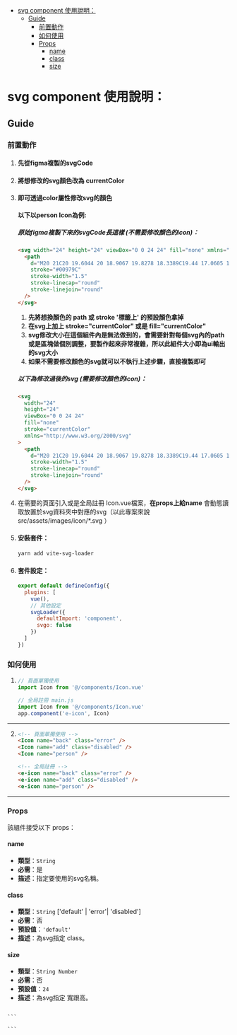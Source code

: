 - [svg component 使用說明：](#svg-component-使用說明)
  - [Guide](#guide)
    - [前置動作](#前置動作)
    - [如何使用](#如何使用)
    - [Props](#props)
      - [name](#name)
      - [class](#class)
      - [size](#size)

# svg component 使用說明：

## Guide

### 前置動作

1.  #### 先從figma複製的svgCode

2.  #### 將想修改的svg顏色改為 **currentColor**

3.  #### 即可透過color屬性修改svg的顏色

    **以下以person Icon為例:**

    ##### 原始figma複製下來的svgCode長這樣 (不需要修改顏色的icon)：

    ```html
    <svg width="24" height="24" viewBox="0 0 24 24" fill="none" xmlns="http://www.w3.org/2000/svg">
      <path
        d="M20 21C20 19.6044 20 18.9067 19.8278 18.3389C19.44 17.0605 18.4395 16.06 17.1611 15.6722C16.5933 15.5 15.8956 15.5 14.5 15.5H9.5C8.10444 15.5 7.40665 15.5 6.83886 15.6722C5.56045 16.06 4.56004 17.0605 4.17224 18.3389C4 18.9067 4 19.6044 4 21M16.5 7.5C16.5 9.98528 14.4853 12 12 12C9.51472 12 7.5 9.98528 7.5 7.5C7.5 5.01472 9.51472 3 12 3C14.4853 3 16.5 5.01472 16.5 7.5Z"
        stroke="#00979C"
        stroke-width="1.5"
        stroke-linecap="round"
        stroke-linejoin="round"
      />
    </svg>
    ```

    1. **先將想換顏色的 path 或 stroke '標籤上' 的預設顏色拿掉**
    2. **在svg上加上 stroke="currentColor" 或是 fill="currentColor"**
    3. **svg修改大小在這個組件內是無法做到的，會需要針對每個svg內的path或是區塊做個別調整，要製作起來非常複雜，所以此組件大小即為ui輸出的svg大小**
    4. **如果不需要修改顏色的svg就可以不執行上述步驟，直接複製即可**

    ##### 以下為修改過後的svg (需要修改顏色的icon)：

    ```html
    <svg
      width="24"
      height="24"
      viewBox="0 0 24 24"
      fill="none"
      stroke="currentColor"
      xmlns="http://www.w3.org/2000/svg"
    >
      <path
        d="M20 21C20 19.6044 20 18.9067 19.8278 18.3389C19.44 17.0605 18.4395 16.06 17.1611 15.6722C16.5933 15.5 15.8956 15.5 14.5 15.5H9.5C8.10444 15.5 7.40665 15.5 6.83886 15.6722C5.56045 16.06 4.56004 17.0605 4.17224 18.3389C4 18.9067 4 19.6044 4 21M16.5 7.5C16.5 9.98528 14.4853 12 12 12C9.51472 12 7.5 9.98528 7.5 7.5C7.5 5.01472 9.51472 3 12 3C14.4s853 3 16.5 5.01472 16.5 7.5Z"
        stroke-width="1.5"
        stroke-linecap="round"
        stroke-linejoin="round"
      />
    </svg>
    ```

4.  在需要的頁面引入或是全局註冊 Icon.vue檔案，**在props上給name** 會動態讀取放置於svg資料夾中對應的svg（以此專案來說 src/assets/images/icon/\*.svg ）

5.  #### 安裝套件：

    ```bash
    yarn add vite-svg-loader
    ```

6.  #### 套件設定：

    ```javascript
    export default defineConfig({
      plugins: [
        vue(),
        // 其他設定
        svgLoader({
          defaultImport: 'component',
          svgo: false
        })
      ]
    })
    ```

### 如何使用

1.  ```javascript
    // 頁面單獨使用
    import Icon from '@/components/Icon.vue'

    // 全局註冊 main.js
    import Icon from '@/components/Icon.vue'
    app.component('e-icon', Icon)
    ```

---

2.  ```html
    <!-- 頁面單獨使用 -->
    <Icon name="back" class="error" />
    <Icon name="add" class="disabled" />
    <Icon name="person" />

    <!-- 全局註冊 -->
    <e-icon name="back" class="error" />
    <e-icon name="add" class="disabled" />
    <e-icon name="person" />
    ```

---

### Props

該組件接受以下 props：

#### name

- **類型**：`String`
- **必需**：是
- **描述**：指定要使用的svg名稱。

#### class

- **類型**：`String` ['default' | 'error'| 'disabled']
- **必需**：否
- **預設值**：`'default'`
- **描述**：為svg指定 class。

#### size

- **類型**：`String Number`
- **必需**：否
- **預設值**：`24`
- **描述**：為svg指定 寬跟高。

````

```

```
````
